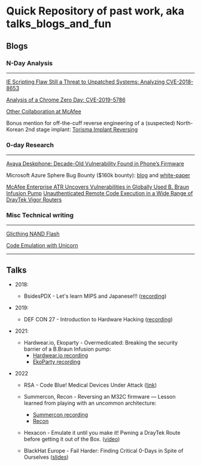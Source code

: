 # Quick Repository of past work, aka talks_blogs_and_fun

## Blogs

### N-Day Analysis
---
[IE Scripting Flaw Still a Threat to Unpatched Systems: Analyzing CVE-2018-8653](https://www.mcafee.com/blogs/other-blogs/mcafee-labs/ie-scripting-flaw-still-a-threat-to-unpatched-systems-analyzing-cve-2018-8653/)


[Analysis of a Chrome Zero Day: CVE-2019-5786](https://www.mcafee.com/blogs/other-blogs/mcafee-labs/analysis-of-a-chrome-zero-day-cve-2019-5786/)

[Other Collaboration at McAfee](https://www.mcafee.com/blogs/author/philippe-laulheret/) 

Bonus mention for off-the-cuff reverse engineering of a (suspected) North-Korean 2nd stage implant:
[Torisma Implant Reversing](https://www.mcafee.com/blogs/other-blogs/mcafee-labs/operation-north-star-behind-the-scenes/)

### 0-day Research
---
[Avaya Deskphone: Decade-Old Vulnerability Found in Phone’s Firmware](https://www.mcafee.com/blogs/other-blogs/mcafee-labs/avaya-deskphone-decade-old-vulnerability-found-in-phones-firmware/)

Microsoft Azure Sphere Bug Bounty ($160k bounty): [blog](https://www.mcafee.com/blogs/other-blogs/mcafee-labs/our-experiences-participating-in-microsofts-azure-sphere-bounty-program/) and [white-paper](https://www.mcafee.com/enterprise/en-us/assets/white-papers/wp-prisoner-of-azure-kaban.pdf)

[McAfee Enterprise ATR Uncovers Vulnerabilities in Globally Used B. Braun Infusion Pump](https://www.trellix.com/en-in/about/newsroom/stories/research/mcafee-enterprise-atr-uncovers-vulnerabilities-in-globally-used-b-braun-infusion-pump.html)
[Unauthenticated Remote Code Execution in a Wide Range of DrayTek Vigor Routers](https://www.trellix.com/en-us/about/newsroom/stories/research/rce-in-dratyek-routers.html)


### Misc Technical writing
---
[Glicthing NAND Flash](https://www.trellix.com/en-us/assets/docs/atr-library/ms-glitching-uboot_als5.pdf)

[Code Emulation with Unicorn](https://www.trellix.com/en-us/assets/docs/atr-library/tr-emulating-code-with-unicorn.pdf)


---
## Talks

- 2018: 
  - BsidesPDX -  Let's learn MIPS and Japanese!!! ([recording](https://www.youtube.com/watch?v=IehTxEogaOQ&ab_channel=BSidesPortland))

- 2019: 
  - DEF CON 27 - Introduction to Hardware Hacking ([recording](https://www.youtube.com/watch?v=HuCbr2588-w&ab_channel=DEFCONConference)) 

- 2021: 
    - Hardwear.io, Ekoparty -  Overmedicated: Breaking the security barrier of a B.Braun Infusion pump:
        - [Hardwear.io recording](https://www.youtube.com/watch?v=6agtnfPjd64&ab_channel=hardwear.io)
        - [EkoParty recording](     https://www.youtube.com/watch?v=D0mNc9LK-I4&ab_channel=EkopartySecurityConference )
- 2022
   - RSA - Code Blue! Medical Devices Under Attack ([link](https://www.rsaconference.com/USA/agenda/session/Code%20Blue%20Medical%20Devices%20Under%20Attack))


   - Summercon, Recon - Reversing an M32C firmware — Lesson learned from playing with an uncommon architecture: 
        - [Summercon recording](https://youtu.be/0g3xUidRTJc?t=2314)
        -  [Recon](https://cfp.recon.cx/2022/talk/B978BU/)
   - Hexacon - Emulate it until you make it! Pwning a DrayTek Route before getting it out of the Box. ([video](https://www.youtube.com/watch?v=CD8HfjdDeuM&ab_channel=Hexacon))
   - BlackHat Europe - Fail Harder: Finding Critical 0-Days in Spite of Ourselves ([slides](http://i.blackhat.com/EU-22/Wednesday-Briefings/EU-22-McKee-Fail-Harder.pdf))